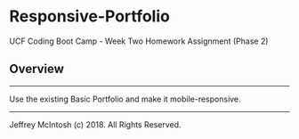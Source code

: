 # Responsive-Portfolio

UCF Coding Boot Camp - Week Two Homework Assignment (Phase 2)


## Overview
---
Use the existing Basic Portfolio and make it mobile-responsive.

---
Jeffrey McIntosh (c) 2018.  All Rights Reserved.